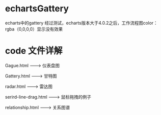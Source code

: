 # echartsGattery
echarts中的gattery
经过测试，echarts版本大于4.0.2之后，工作流程图color：rgba（0,0,0,0）显示没有效果

# code 文件详解
Gague.html ---> 仪表盘图

Gattery.html ---> 甘特图

radar.html ---> 雷达图

serird-line-drag.html ---> 鼠标拖拽的例子

relationship.html ---> 关系图谱
